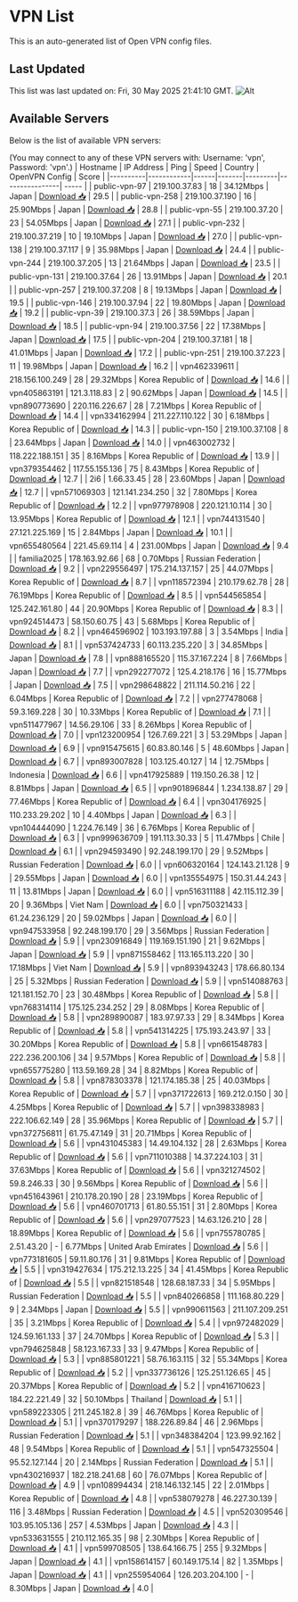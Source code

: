 # VPN List

This is an auto-generated list of Open VPN config files.

## Last Updated

This list was last updated on: Fri, 30 May 2025 21:41:10 GMT.
![Alt](https://repobeats.axiom.co/api/embed/186b98318ef1479477931607c1ad7d823f12451f.svg "Repobeats analytics image")

## Available Servers

Below is the list of available VPN servers:

(You may connect to any of these VPN servers with: Username: 'vpn', Password: 'vpn'.)
| Hostname | IP Address | Ping | Speed | Country | OpenVPN Config | Score |
|----------|------------|------|-------|---------|----------------| ----- |
| public-vpn-97 | 219.100.37.83 | 18 | 34.12Mbps | Japan | [Download 📥](./configs/server_0_JP.ovpn) | 29.5 |
| public-vpn-258 | 219.100.37.190 | 16 | 25.90Mbps | Japan | [Download 📥](./configs/server_1_JP.ovpn) | 28.8 |
| public-vpn-55 | 219.100.37.20 | 23 | 54.05Mbps | Japan | [Download 📥](./configs/server_2_JP.ovpn) | 27.1 |
| public-vpn-232 | 219.100.37.219 | 10 | 19.10Mbps | Japan | [Download 📥](./configs/server_3_JP.ovpn) | 27.0 |
| public-vpn-138 | 219.100.37.117 | 9 | 35.98Mbps | Japan | [Download 📥](./configs/server_4_JP.ovpn) | 24.4 |
| public-vpn-244 | 219.100.37.205 | 13 | 21.64Mbps | Japan | [Download 📥](./configs/server_5_JP.ovpn) | 23.5 |
| public-vpn-131 | 219.100.37.64 | 26 | 13.91Mbps | Japan | [Download 📥](./configs/server_6_JP.ovpn) | 20.1 |
| public-vpn-257 | 219.100.37.208 | 8 | 19.13Mbps | Japan | [Download 📥](./configs/server_7_JP.ovpn) | 19.5 |
| public-vpn-146 | 219.100.37.94 | 22 | 19.80Mbps | Japan | [Download 📥](./configs/server_8_JP.ovpn) | 19.2 |
| public-vpn-39 | 219.100.37.3 | 26 | 38.59Mbps | Japan | [Download 📥](./configs/server_9_JP.ovpn) | 18.5 |
| public-vpn-94 | 219.100.37.56 | 22 | 17.38Mbps | Japan | [Download 📥](./configs/server_10_JP.ovpn) | 17.5 |
| public-vpn-204 | 219.100.37.181 | 18 | 41.01Mbps | Japan | [Download 📥](./configs/server_11_JP.ovpn) | 17.2 |
| public-vpn-251 | 219.100.37.223 | 11 | 19.98Mbps | Japan | [Download 📥](./configs/server_12_JP.ovpn) | 16.2 |
| vpn462339611 | 218.156.100.249 | 28 | 29.32Mbps | Korea Republic of | [Download 📥](./configs/server_13_KR.ovpn) | 14.6 |
| vpn405863191 | 121.3.118.83 | 2 | 90.62Mbps | Japan | [Download 📥](./configs/server_14_JP.ovpn) | 14.5 |
| vpn890773690 | 220.116.226.67 | 28 | 7.21Mbps | Korea Republic of | [Download 📥](./configs/server_15_KR.ovpn) | 14.4 |
| vpn334162994 | 211.227.110.122 | 30 | 6.18Mbps | Korea Republic of | [Download 📥](./configs/server_16_KR.ovpn) | 14.3 |
| public-vpn-150 | 219.100.37.108 | 8 | 23.64Mbps | Japan | [Download 📥](./configs/server_17_JP.ovpn) | 14.0 |
| vpn463002732 | 118.222.188.151 | 35 | 8.16Mbps | Korea Republic of | [Download 📥](./configs/server_18_KR.ovpn) | 13.9 |
| vpn379354462 | 117.55.155.136 | 75 | 8.43Mbps | Korea Republic of | [Download 📥](./configs/server_19_KR.ovpn) | 12.7 |
| 2i6 | 1.66.33.45 | 28 | 23.60Mbps | Japan | [Download 📥](./configs/server_20_JP.ovpn) | 12.7 |
| vpn571069303 | 121.141.234.250 | 32 | 7.80Mbps | Korea Republic of | [Download 📥](./configs/server_21_KR.ovpn) | 12.2 |
| vpn977978908 | 220.121.10.114 | 30 | 13.95Mbps | Korea Republic of | [Download 📥](./configs/server_22_KR.ovpn) | 12.1 |
| vpn744131540 | 27.121.225.169 | 15 | 2.84Mbps | Japan | [Download 📥](./configs/server_23_JP.ovpn) | 10.1 |
| vpn655480564 | 221.45.69.114 | 4 | 231.00Mbps | Japan | [Download 📥](./configs/server_24_JP.ovpn) | 9.4 |
| familia2025 | 178.163.92.66 | 68 | 0.70Mbps | Russian Federation | [Download 📥](./configs/server_25_RU.ovpn) | 9.2 |
| vpn229556497 | 175.214.137.157 | 25 | 44.07Mbps | Korea Republic of | [Download 📥](./configs/server_26_KR.ovpn) | 8.7 |
| vpn118572394 | 210.179.62.78 | 28 | 76.19Mbps | Korea Republic of | [Download 📥](./configs/server_27_KR.ovpn) | 8.5 |
| vpn544565854 | 125.242.161.80 | 44 | 20.90Mbps | Korea Republic of | [Download 📥](./configs/server_28_KR.ovpn) | 8.3 |
| vpn924514473 | 58.150.60.75 | 43 | 5.68Mbps | Korea Republic of | [Download 📥](./configs/server_29_KR.ovpn) | 8.2 |
| vpn464596902 | 103.193.197.88 | 3 | 3.54Mbps | India | [Download 📥](./configs/server_30_IN.ovpn) | 8.1 |
| vpn537424733 | 60.113.235.220 | 3 | 34.85Mbps | Japan | [Download 📥](./configs/server_31_JP.ovpn) | 7.8 |
| vpn888165520 | 115.37.167.224 | 8 | 7.66Mbps | Japan | [Download 📥](./configs/server_32_JP.ovpn) | 7.7 |
| vpn292277072 | 125.4.218.176 | 16 | 15.77Mbps | Japan | [Download 📥](./configs/server_33_JP.ovpn) | 7.5 |
| vpn298648822 | 211.114.50.216 | 22 | 6.04Mbps | Korea Republic of | [Download 📥](./configs/server_34_KR.ovpn) | 7.2 |
| vpn277478068 | 59.3.169.228 | 30 | 10.33Mbps | Korea Republic of | [Download 📥](./configs/server_35_KR.ovpn) | 7.1 |
| vpn511477967 | 14.56.29.106 | 33 | 8.26Mbps | Korea Republic of | [Download 📥](./configs/server_36_KR.ovpn) | 7.0 |
| vpn123200954 | 126.7.69.221 | 3 | 53.29Mbps | Japan | [Download 📥](./configs/server_37_JP.ovpn) | 6.9 |
| vpn915475615 | 60.83.80.146 | 5 | 48.60Mbps | Japan | [Download 📥](./configs/server_38_JP.ovpn) | 6.7 |
| vpn893007828 | 103.125.40.127 | 14 | 12.75Mbps | Indonesia | [Download 📥](./configs/server_39_ID.ovpn) | 6.6 |
| vpn417925889 | 119.150.26.38 | 12 | 8.81Mbps | Japan | [Download 📥](./configs/server_40_JP.ovpn) | 6.5 |
| vpn901896844 | 1.234.138.87 | 29 | 77.46Mbps | Korea Republic of | [Download 📥](./configs/server_41_KR.ovpn) | 6.4 |
| vpn304176925 | 110.233.29.202 | 10 | 4.40Mbps | Japan | [Download 📥](./configs/server_42_JP.ovpn) | 6.3 |
| vpn104444090 | 1.224.76.149 | 36 | 6.76Mbps | Korea Republic of | [Download 📥](./configs/server_43_KR.ovpn) | 6.3 |
| vpn999636709 | 191.113.30.33 | 5 | 11.47Mbps | Chile | [Download 📥](./configs/server_44_CL.ovpn) | 6.1 |
| vpn294593490 | 92.248.199.170 | 29 | 9.52Mbps | Russian Federation | [Download 📥](./configs/server_45_RU.ovpn) | 6.0 |
| vpn606320164 | 124.143.21.128 | 9 | 29.55Mbps | Japan | [Download 📥](./configs/server_46_JP.ovpn) | 6.0 |
| vpn135554975 | 150.31.44.243 | 11 | 13.81Mbps | Japan | [Download 📥](./configs/server_47_JP.ovpn) | 6.0 |
| vpn516311188 | 42.115.112.39 | 20 | 9.36Mbps | Viet Nam | [Download 📥](./configs/server_48_VN.ovpn) | 6.0 |
| vpn750321433 | 61.24.236.129 | 20 | 59.02Mbps | Japan | [Download 📥](./configs/server_49_JP.ovpn) | 6.0 |
| vpn947533958 | 92.248.199.170 | 29 | 3.56Mbps | Russian Federation | [Download 📥](./configs/server_50_RU.ovpn) | 5.9 |
| vpn230916849 | 119.169.151.190 | 21 | 9.62Mbps | Japan | [Download 📥](./configs/server_51_JP.ovpn) | 5.9 |
| vpn871558462 | 113.165.113.220 | 30 | 17.18Mbps | Viet Nam | [Download 📥](./configs/server_52_VN.ovpn) | 5.9 |
| vpn893943243 | 178.66.80.134 | 25 | 5.32Mbps | Russian Federation | [Download 📥](./configs/server_53_RU.ovpn) | 5.9 |
| vpn514088763 | 121.181.152.70 | 23 | 30.48Mbps | Korea Republic of | [Download 📥](./configs/server_54_KR.ovpn) | 5.8 |
| vpn768314114 | 175.125.234.252 | 29 | 8.08Mbps | Korea Republic of | [Download 📥](./configs/server_55_KR.ovpn) | 5.8 |
| vpn289890087 | 183.97.97.33 | 29 | 8.34Mbps | Korea Republic of | [Download 📥](./configs/server_56_KR.ovpn) | 5.8 |
| vpn541314225 | 175.193.243.97 | 33 | 30.20Mbps | Korea Republic of | [Download 📥](./configs/server_57_KR.ovpn) | 5.8 |
| vpn661548783 | 222.236.200.106 | 34 | 9.57Mbps | Korea Republic of | [Download 📥](./configs/server_58_KR.ovpn) | 5.8 |
| vpn655775280 | 113.59.169.28 | 34 | 8.82Mbps | Korea Republic of | [Download 📥](./configs/server_59_KR.ovpn) | 5.8 |
| vpn878303378 | 121.174.185.38 | 25 | 40.03Mbps | Korea Republic of | [Download 📥](./configs/server_60_KR.ovpn) | 5.7 |
| vpn371722613 | 169.212.0.150 | 30 | 4.25Mbps | Korea Republic of | [Download 📥](./configs/server_61_KR.ovpn) | 5.7 |
| vpn398338983 | 222.106.62.149 | 28 | 35.96Mbps | Korea Republic of | [Download 📥](./configs/server_62_KR.ovpn) | 5.7 |
| vpn372756811 | 61.75.47.149 | 31 | 20.71Mbps | Korea Republic of | [Download 📥](./configs/server_63_KR.ovpn) | 5.6 |
| vpn431045383 | 14.49.104.132 | 28 | 2.63Mbps | Korea Republic of | [Download 📥](./configs/server_64_KR.ovpn) | 5.6 |
| vpn711010388 | 14.37.224.103 | 31 | 37.63Mbps | Korea Republic of | [Download 📥](./configs/server_65_KR.ovpn) | 5.6 |
| vpn321274502 | 59.8.246.33 | 30 | 9.56Mbps | Korea Republic of | [Download 📥](./configs/server_66_KR.ovpn) | 5.6 |
| vpn451643961 | 210.178.20.190 | 28 | 23.19Mbps | Korea Republic of | [Download 📥](./configs/server_67_KR.ovpn) | 5.6 |
| vpn460701713 | 61.80.55.151 | 31 | 2.80Mbps | Korea Republic of | [Download 📥](./configs/server_68_KR.ovpn) | 5.6 |
| vpn297077523 | 14.63.126.210 | 28 | 18.89Mbps | Korea Republic of | [Download 📥](./configs/server_69_KR.ovpn) | 5.6 |
| vpn755780785 | 2.51.43.20 | - | 6.77Mbps | United Arab Emirates | [Download 📥](./configs/server_70_AE.ovpn) | 5.6 |
| vpn773181605 | 59.11.80.176 | 31 | 9.81Mbps | Korea Republic of | [Download 📥](./configs/server_71_KR.ovpn) | 5.5 |
| vpn319427634 | 175.212.13.225 | 34 | 41.45Mbps | Korea Republic of | [Download 📥](./configs/server_72_KR.ovpn) | 5.5 |
| vpn821518548 | 128.68.187.33 | 34 | 5.95Mbps | Russian Federation | [Download 📥](./configs/server_73_RU.ovpn) | 5.5 |
| vpn840266858 | 111.168.80.229 | 9 | 2.34Mbps | Japan | [Download 📥](./configs/server_74_JP.ovpn) | 5.5 |
| vpn990611563 | 211.107.209.251 | 35 | 3.21Mbps | Korea Republic of | [Download 📥](./configs/server_75_KR.ovpn) | 5.4 |
| vpn972482029 | 124.59.161.133 | 37 | 24.70Mbps | Korea Republic of | [Download 📥](./configs/server_76_KR.ovpn) | 5.3 |
| vpn794625848 | 58.123.167.33 | 33 | 9.47Mbps | Korea Republic of | [Download 📥](./configs/server_77_KR.ovpn) | 5.3 |
| vpn885801221 | 58.76.163.115 | 32 | 55.34Mbps | Korea Republic of | [Download 📥](./configs/server_78_KR.ovpn) | 5.2 |
| vpn337736126 | 125.251.126.65 | 45 | 20.37Mbps | Korea Republic of | [Download 📥](./configs/server_79_KR.ovpn) | 5.2 |
| vpn416710623 | 184.22.221.49 | 32 | 50.10Mbps | Thailand | [Download 📥](./configs/server_80_TH.ovpn) | 5.1 |
| vpn589223305 | 211.245.182.8 | 39 | 46.76Mbps | Korea Republic of | [Download 📥](./configs/server_81_KR.ovpn) | 5.1 |
| vpn370179297 | 188.226.89.84 | 46 | 2.96Mbps | Russian Federation | [Download 📥](./configs/server_82_RU.ovpn) | 5.1 |
| vpn348384204 | 123.99.92.162 | 48 | 9.54Mbps | Korea Republic of | [Download 📥](./configs/server_83_KR.ovpn) | 5.1 |
| vpn547325504 | 95.52.127.144 | 20 | 2.14Mbps | Russian Federation | [Download 📥](./configs/server_84_RU.ovpn) | 5.1 |
| vpn430216937 | 182.218.241.68 | 60 | 76.07Mbps | Korea Republic of | [Download 📥](./configs/server_85_KR.ovpn) | 4.9 |
| vpn108994434 | 218.146.132.145 | 22 | 2.01Mbps | Korea Republic of | [Download 📥](./configs/server_86_KR.ovpn) | 4.8 |
| vpn538079278 | 46.227.30.139 | 116 | 3.48Mbps | Russian Federation | [Download 📥](./configs/server_87_RU.ovpn) | 4.5 |
| vpn520309546 | 103.95.105.136 | 257 | 4.53Mbps | Japan | [Download 📥](./configs/server_88_JP.ovpn) | 4.3 |
| vpn533631555 | 210.112.165.35 | 98 | 2.30Mbps | Korea Republic of | [Download 📥](./configs/server_89_KR.ovpn) | 4.1 |
| vpn599708505 | 138.64.166.75 | 255 | 9.32Mbps | Japan | [Download 📥](./configs/server_90_JP.ovpn) | 4.1 |
| vpn158614157 | 60.149.175.14 | 82 | 1.35Mbps | Japan | [Download 📥](./configs/server_91_JP.ovpn) | 4.1 |
| vpn255954064 | 126.203.204.100 | - | 8.30Mbps | Japan | [Download 📥](./configs/server_92_JP.ovpn) | 4.0 |
